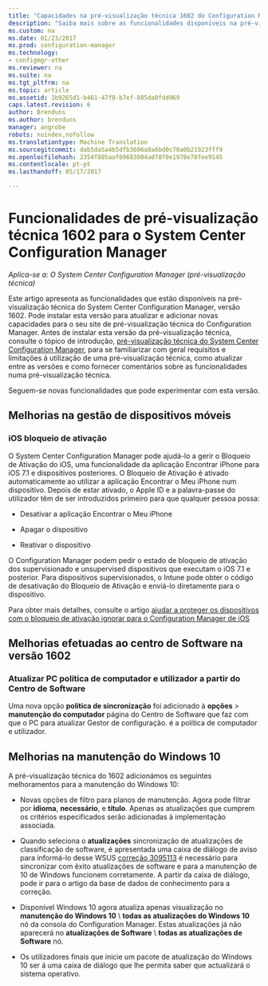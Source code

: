 ```yaml
---
title: "Capacidades na pré-visualização técnica 1602 do Configuration Manager"
description: "Saiba mais sobre as funcionalidades disponíveis na pré-visualização técnica do System Center Configuration Manager, versão 1602."
ms.custom: na
ms.date: 01/23/2017
ms.prod: configuration-manager
ms.technology:
- configmgr-other
ms.reviewer: na
ms.suite: na
ms.tgt_pltfrm: na
ms.topic: article
ms.assetid: 1b9265d1-b461-47f8-b7ef-885da0fdd969
caps.latest.revision: 6
author: Brenduns
ms.author: brenduns
manager: angrobe
robots: noindex,nofollow
ms.translationtype: Machine Translation
ms.sourcegitcommit: dab5da5a4b5dfb3606a8a6bd0c70a0b21923fff9
ms.openlocfilehash: 2354f885aaf69683004ad78f0e1978e78fee9145
ms.contentlocale: pt-pt
ms.lasthandoff: 05/17/2017

---
```

# <a name="capabilities-in-technical-preview-1602-for-system-center-configuration-manager"></a>Funcionalidades de pré-visualização técnica 1602 para o System Center Configuration Manager

*Aplica-se a: O System Center Configuration Manager (pré-visualização técnica)*

Este artigo apresenta as funcionalidades que estão disponíveis na pré-visualização técnica do System Center Configuration Manager, versão 1602. Pode instalar esta versão para atualizar e adicionar novas capacidades para o seu site de pré-visualização técnica do Configuration Manager. Antes de instalar esta versão da pré-visualização técnica, consulte o tópico de introdução, [pré-visualização técnica do System Center Configuration Manager](../../core/get-started/technical-preview.md), para se familiarizar com geral requisitos e limitações à utilização de uma pré-visualização técnica, como atualizar entre as versões e como fornecer comentários sobre as funcionalidades numa pré-visualização técnica.  

 Seguem-se novas funcionalidades que pode experimentar com esta versão.  

##  <a name="BKMK_MDM"></a>Melhorias na gestão de dispositivos móveis  

### <a name="ios-activation-lock"></a>iOS bloqueio de ativação  
 O System Center Configuration Manager pode ajudá-lo a gerir o Bloqueio de Ativação do iOS, uma funcionalidade da aplicação Encontrar iPhone para iOS 7.1 e dispositivos posteriores. O Bloqueio de Ativação é ativado automaticamente ao utilizar a aplicação Encontrar o Meu iPhone num dispositivo. Depois de estar ativado, o Apple ID e a palavra-passe do utilizador têm de ser introduzidos primeiro para que qualquer pessoa possa:  

-   Desativar a aplicação Encontrar o Meu iPhone  

-   Apagar o dispositivo  

-   Reativar o dispositivo  

 O Configuration Manager podem pedir o estado de bloqueio de ativação dos supervisionado e unsupervised dispositivos que executam o iOS 7.1 e posterior. Para dispositivos supervisionados, o Intune pode obter o código de desativação do Bloqueio de Ativação e enviá-lo diretamente para o dispositivo.  

 Para obter mais detalhes, consulte o artigo [ajudar a proteger os dispositivos com o bloqueio de ativação ignorar para o Configuration Manager de iOS](/sccm/mdm/deploy-use/manage-ios-activation-lock)  

##  <a name="BKMK_SC1601"></a>Melhorias efetuadas ao centro de Software na versão 1602  

### <a name="refresh-pc-machine-and-user-policy-from-software-center"></a>Atualizar PC política de computador e utilizador a partir do Centro de Software  
 Uma nova opção **política de sincronização** foi adicionado à **opções** > **manutenção do computador** página do Centro de Software que faz com que o PC para atualizar Gestor de configuração. é a política de computador e utilizador.  

##  <a name="BKMK_Win10Servicing"></a>Melhorias na manutenção do Windows 10  
 A pré-visualização técnica do 1602 adicionámos os seguintes melhoramentos para a manutenção do Windows 10:  

-   Novas opções de filtro para planos de manutenção.  Agora pode filtrar por **idioma**, **necessário**, e **título**. Apenas as atualizações que cumprem os critérios especificados serão adicionadas à implementação associada.  

-   Quando seleciona o **atualizações** sincronização de atualizações de classificação de software, é apresentada uma caixa de diálogo de aviso para informá-lo desse WSUS [correção 3095113](https://support.microsoft.com/kb/3095113) é necessário para sincronizar com êxito atualizações de software e para a manutenção de 10 de Windows funcionem corretamente.  A partir da caixa de diálogo, pode ir para o artigo da base de dados de conhecimento para a correção.  

-   Disponível Windows 10 agora atualiza apenas visualização no **manutenção do Windows 10** \ **todas as atualizações do Windows 10** nó da consola do Configuration Manager. Estas atualizações já não aparecerá no **atualizações de Software** \ **todas as atualizações de Software** nó.  

-   Os utilizadores finais que inicie um pacote de atualização do Windows 10 ser á uma caixa de diálogo que lhe permita saber que actualizará o sistema operativo.  

